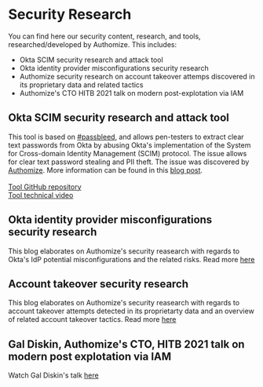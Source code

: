 # Security Research
You can find here our security content, research, and tools, researched/developed by Authomize. This includes:

* Okta SCIM security research and attack tool
* Okta identity provider misconfigurations security research
* Authomize security research on account takeover attemps discovered in its proprietary data and related tactics
* Authomize's CTO HITB 2021 talk on modern post-explotation via IAM

## Okta SCIM security research and attack tool
This tool is based on [#passbleed](https://authomize.com/blog/authomize-discovers-password-stealing-and-impersonation-risks-to-in-okta/#challenges), and allows pen-testers to extract clear text passwords from Okta by abusing Okta's implementation of the System for Cross-domain Identity Management (SCIM) protocol. The issue allows for clear text password stealing and PII theft. The issue was discovered by [Authomize](https://www.authomize.com/). More information can be found in this [blog post](https://authomize.com/blog/authomize-discovers-password-stealing-and-impersonation-risks-to-in-okta/#challenges).
<br /><br />
[Tool GitHub repository](https://github.com/authomize/okta_scim_attack_tool)
<br />
[Tool technical video](https://www.youtube.com/watch?v=tPiuOimbwRY)


## Okta identity provider misconfigurations security research
This blog elaborates on Authomize's security reasearch with regards to Okta's IdP potential misconfigurations and the related risks. Read more [here](https://www.authomize.com/blog/trust-but-verify-how-to-secure-identity-provider-trust-relationships/)

## Account takeover security research
This blog elaborates on Authomize's security reasearch with regards to account takeover attempts detected in its proprietarty data and an overview of related account takeover tactics. Read more [here](https://www.authomize.com/blog/authomize-research-on-post-holiday-account-takeovers/)

## Gal Diskin, Authomize's CTO, HITB 2021 talk on modern post explotation via IAM 
Watch Gal Diskin's talk [here](https://www.youtube.com/watch?v=gkv4bWNWd3Q)

